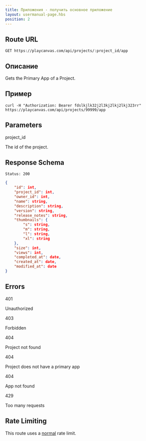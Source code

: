 ```yaml
---
title: Приложения - получить основное приложение
layout: usermanual-page.hbs
position: 2
---
```


## Route URL

```none
GET https://playcanvas.com/api/projects/:project_id/app
```

## Описание

Gets the Primary App of a Project.

## Пример

```none
curl -H "Authorization: Bearer fdslkjlk32j2l3kj2lkj2lkj323rr" https://playcanvas.com/api/projects/99999/app
```

## Parameters

<div class="params">
<div class="parameter"><span class="param">project_id</span><p>The id of the project.</p></div>
</div>

## Response Schema

```none
Status: 200
```

```json
{
    "id": int,
    "project_id": int,
    "owner_id": int,
    "name": string,
    "description": string,
    "version": string,
    "release_notes": string,
    "thumbnails": {
        "s": string,
        "m": string,
        "l": string,
        "xl": string
    },
    "size": int,
    "views": int,
    "completed_at": date,
    "created_at": date,
    "modified_at": date
}
```

## Errors

<div class="params">
<div class="parameter"><span class="param">401</span><p>Unauthorized</p></div>
<div class="parameter"><span class="param">403</span><p>Forbidden</p></div>
<div class="parameter"><span class="param">404</span><p>Project not found</p></div>
<div class="parameter"><span class="param">404</span><p>Project does not have a primary app</p></div>
<div class="parameter"><span class="param">404</span><p>App not found</p></div>
<div class="parameter"><span class="param">429</span><p>Too many requests</p></div>
</div>

## Rate Limiting

This route uses a [normal][1] rate limit.

[1]: /user-manual/api#rate-limiting
